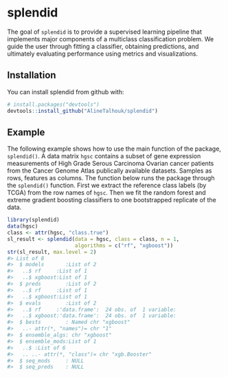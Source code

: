 
<!-- README.md is generated from README.Rmd. Please edit that file -->
splendid
========

The goal of `splendid` is to provide a supervised learning pipeline that implements major components of a multiclass classification problem. We guide the user through fitting a classifier, obtaining predictions, and ultimately evaluating performance using metrics and visualizations.

Installation
------------

You can install splendid from github with:

``` r
# install.packages("devtools")
devtools::install_github("AlineTalhouk/splendid")
```

Example
-------

The following example shows how to use the main function of the package, `splendid()`. A data matrix `hgsc` contains a subset of gene expression measurements of High Grade Serous Carcinoma Ovarian cancer patients from the Cancer Genome Atlas publically available datasets. Samples as rows, features as columns. The function below runs the package through the `splendid()` function. First we extract the reference class labels (by TCGA) from the row names of `hgsc`. Then we fit the random forest and extreme gradient boosting classifiers to one bootstrapped replicate of the data.

``` r
library(splendid)
data(hgsc)
class <- attr(hgsc, "class.true")
sl_result <- splendid(data = hgsc, class = class, n = 1,
                      algorithms = c("rf", "xgboost"))
str(sl_result, max.level = 2)
#> List of 8
#>  $ models       :List of 2
#>   ..$ rf     :List of 1
#>   ..$ xgboost:List of 1
#>  $ preds        :List of 2
#>   ..$ rf     :List of 1
#>   ..$ xgboost:List of 1
#>  $ evals        :List of 2
#>   ..$ rf     :'data.frame':  24 obs. of  1 variable:
#>   ..$ xgboost:'data.frame':  24 obs. of  1 variable:
#>  $ bests        : Named chr "xgboost"
#>   ..- attr(*, "names")= chr "1"
#>  $ ensemble_algs: chr "xgboost"
#>  $ ensemble_mods:List of 1
#>   ..$ :List of 6
#>   .. ..- attr(*, "class")= chr "xgb.Booster"
#>  $ seq_mods     : NULL
#>  $ seq_preds    : NULL
```
